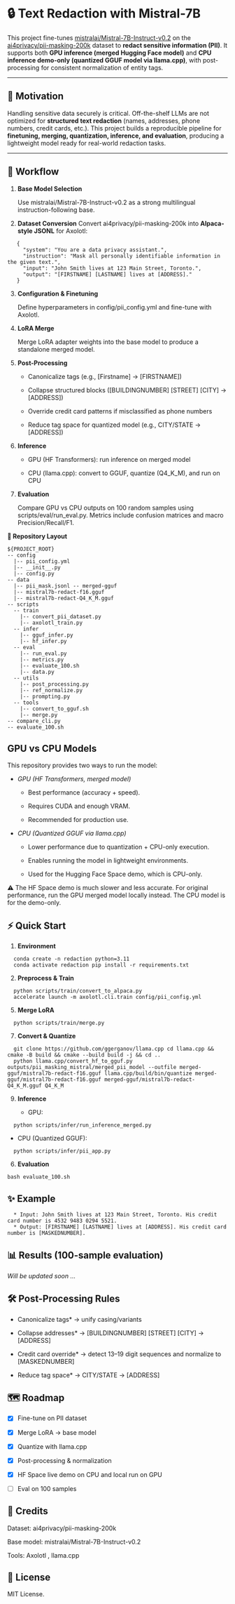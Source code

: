 # 🔒 Text Redaction with Mistral-7B 

This project fine-tunes [mistralai/Mistral-7B-Instruct-v0.2](https://huggingface.co/mistralai/Mistral-7B-Instruct-v0.2) on the [ai4privacy/pii-masking-200k](https://huggingface.co/datasets/ai4privacy/pii-masking-200k) dataset to **redact sensitive information (PII)**. It supports both **GPU inference (merged Hugging Face model)** and **CPU inference demo-only (quantized GGUF model via llama.cpp)**, with post-processing for consistent normalization of entity tags. 

--- 

## 🚀 Motivation 

Handling sensitive data securely is critical. Off-the-shelf LLMs are not optimized for **structured text redaction** (names, addresses, phone numbers, credit cards, etc.). This project builds a reproducible pipeline for **finetuning, merging, quantization, inference, and evaluation**, producing a lightweight model ready for real-world redaction tasks. 

--- 

## 🔄 Workflow 

1. **Base Model Selection**

   Use mistralai/Mistral-7B-Instruct-v0.2 as a strong multilingual instruction-following base.

2. **Dataset Conversion** Convert ai4privacy/pii-masking-200k into **Alpaca-style JSONL** for Axolotl:
```
   {
     "system": "You are a data privacy assistant.",
     "instruction": "Mask all personally identifiable information in the given text.",
     "input": "John Smith lives at 123 Main Street, Toronto.",
     "output": "[FIRSTNAME] [LASTNAME] lives at [ADDRESS]."
   }
```
3. **Configuration & Finetuning**
   
   Define hyperparameters in config/pii_config.yml and fine-tune with Axolotl.

4. **LoRA Merge**
   
   Merge LoRA adapter weights into the base model to produce a standalone merged model.

5. **Post-Processing**

   * Canonicalize tags (e.g., [Firstname] → [FIRSTNAME])

   * Collapse structured blocks ([BUILDINGNUMBER] [STREET] [CITY] → [ADDRESS])

   * Override credit card patterns if misclassified as phone numbers

   * Reduce tag space for quantized model (e.g., CITY/STATE → [ADDRESS])

6. **Inference**

   * GPU (HF Transformers): run inference on merged model

   * CPU (llama.cpp): convert to GGUF, quantize (Q4_K_M), and run on CPU

7. **Evaluation**
   
   Compare GPU vs CPU outputs on 100 random samples using scripts/eval/run_eval.py. Metrics include confusion matrices and macro Precision/Recall/F1.

**📂 Repository Layout**

```
${PROJECT_ROOT}
-- config
  |-- pii_config.yml
  |-- __init__.py
  |-- config.py
-- data
  |-- pii_mask.jsonl -- merged-gguf
  |-- mistral7b-redact-f16.gguf
  |-- mistral7b-redact-Q4_K_M.gguf
-- scripts
  -- train
    |-- convert_pii_dataset.py
    |-- axolotl_train.py
  -- infer
    |-- gguf_infer.py
    |-- hf_infer.py
  -- eval
    |-- run_eval.py
    |-- metrics.py
    |-- evaluate_100.sh
    |-- data.py
  -- utils
    |-- post_processing.py
    |-- ref_normalize.py
    |-- prompting.py
  -- tools
    |-- convert_to_gguf.sh
    |-- merge.py
-- compare_cli.py
-- evaluate_100.sh
```

## GPU vs CPU Models
   This repository provides two ways to run the model:
   
   * *GPU (HF Transformers, merged model)*
   
     * Best performance (accuracy + speed).
      
     * Requires CUDA and enough VRAM.
      
     * Recommended for production use.
   
   * *CPU (Quantized GGUF via llama.cpp)*
   
     * Lower performance due to quantization + CPU-only execution.
      
     * Enables running the model in lightweight environments.
      
     * Used for the Hugging Face Space demo, which is CPU-only.
   
   ⚠️ The HF Space demo is much slower and less accurate.
   For original performance, run the GPU merged model locally instead. The CPU model is for the demo-only.

## ⚡ Quick Start

1. **Environment**

```
  conda create -n redaction python=3.11
  conda activate redaction pip install -r requirements.txt
```

2. **Preprocess & Train**
 
```
  python scripts/train/convert_to_alpaca.py
  accelerate launch -m axolotl.cli.train config/pii_config.yml
```

5. **Merge LoRA**

```
  python scripts/train/merge.py
```

7. **Convert & Quantize**

```
  git clone https://github.com/ggerganov/llama.cpp cd llama.cpp && cmake -B build && cmake --build build -j && cd ..
  python llama.cpp/convert_hf_to_gguf.py outputs/pii_masking_mistral/merged_pii_model --outfile merged-gguf/mistral7b-redact-f16.gguf llama.cpp/build/bin/quantize merged-gguf/mistral7b-redact-f16.gguf merged-gguf/mistral7b-redact-Q4_K_M.gguf Q4_K_M
```

9. **Inference**

   * GPU:
```
  python scripts/infer/run_inference_merged.py
```
  * CPU (Quantized GGUF):
```
  python scripts/infer/pii_app.py
```

6. **Evaluation**

```
bash evaluate_100.sh
```

## ✨ Example

```
  * Input: John Smith lives at 123 Main Street, Toronto. His credit card number is 4532 9483 0294 5521.
  * Output: [FIRSTNAME] [LASTNAME] lives at [ADDRESS]. His credit card number is [MASKEDNUMBER].
```

## 📊 Results (100-sample evaluation)

*Will be updated soon ...*

## 🛠 Post-Processing Rules

   * Canonicalize tags* → unify casing/variants

   * Collapse addresses* → [BUILDINGNUMBER] [STREET] [CITY] → [ADDRESS]

   * Credit card override* → detect 13–19 digit sequences and normalize to [MASKEDNUMBER]

   * Reduce tag space* → CITY/STATE → [ADDRESS]

## 🗺 Roadmap

   * [x] Fine-tune on PII dataset
   
   * [x] Merge LoRA → base model
   
   * [x] Quantize with llama.cpp
   
   * [x] Post-processing & normalization

   * [x] HF Space live demo on CPU and local run on GPU
   
   * [ ] Eval on 100 samples
   
   

## 🙏 Credits

Dataset: ai4privacy/pii-masking-200k

Base model: mistralai/Mistral-7B-Instruct-v0.2

Tools: Axolotl
, llama.cpp

## 📜 License

MIT License.
